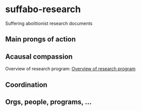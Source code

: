 # suffabo-research
Suffering abolitionist research documents

## Main prongs of action

## Acausal compassion 

Overview of research program: [Overview of research program](acausal-compassion/overview.md)

## Coordination

## Orgs, people, programs, ...
